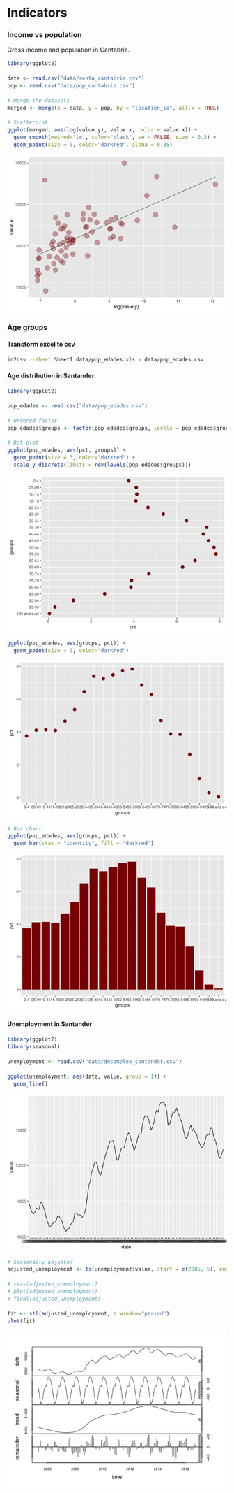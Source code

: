 Indicators
================

### Income vs population

Gross income and population in Cantabria.

``` r
library(ggplot2)

data <- read.csv("data/renta_cantabria.csv")
pop <- read.csv("data/pop_cantabria.csv")

# Merge the datasets
merged <- merge(x = data, y = pop, by = "location_id", all.x = TRUE)

# Scatterplot
ggplot(merged, aes(log(value.y), value.x, color = value.x)) +
  geom_smooth(method='lm', color="black", se = FALSE, size = 0.3) +
  geom_point(size = 5, color="darkred", alpha = 0.35)
```

![](graphics_files/figure-markdown_github/unnamed-chunk-1-1.png)

### Age groups

#### Transform excel to csv

``` bash
in2csv --sheet Sheet1 data/pop_edades.xls > data/pop_edades.csv
```

#### Age distribution in Santander

``` r
library(ggplot2)

pop_edades <- read.csv("data/pop_edades.csv")

# Ordered factor
pop_edades$groups <- factor(pop_edades$groups, levels = pop_edades$groups)

# Dot plot
ggplot(pop_edades, aes(pct, groups)) +
  geom_point(size = 3, color="darkred") +
  scale_y_discrete(limits = rev(levels(pop_edades$groups)))
```

![](graphics_files/figure-markdown_github/unnamed-chunk-3-1.png)

``` r
ggplot(pop_edades, aes(groups, pct)) +
  geom_point(size = 3, color="darkred")
```

![](graphics_files/figure-markdown_github/unnamed-chunk-3-2.png)

``` r
# Bar chart
ggplot(pop_edades, aes(groups, pct)) +
  geom_bar(stat = "identity", fill = "darkred")
```

![](graphics_files/figure-markdown_github/unnamed-chunk-3-3.png)

#### Unemployment in Santander

``` r
library(ggplot2)
library(seasonal)

unemployment <- read.csv("data/desempleo_santander.csv")

ggplot(unemployment, aes(date, value, group = 1)) + 
  geom_line()
```

![](graphics_files/figure-markdown_github/unnamed-chunk-4-1.png)

``` r
# Seasonally adjusted
adjusted_unemployment <- ts(unemployment$value, start = c(2005, 5), end = c(2016, 10), freq = 12)

# seas(adjusted_unemployment)
# plot(adjusted_unemployment)
# final(adjusted_unemployment)

fit <- stl(adjusted_unemployment, s.window="period")
plot(fit)
```

![](graphics_files/figure-markdown_github/unnamed-chunk-4-2.png)

